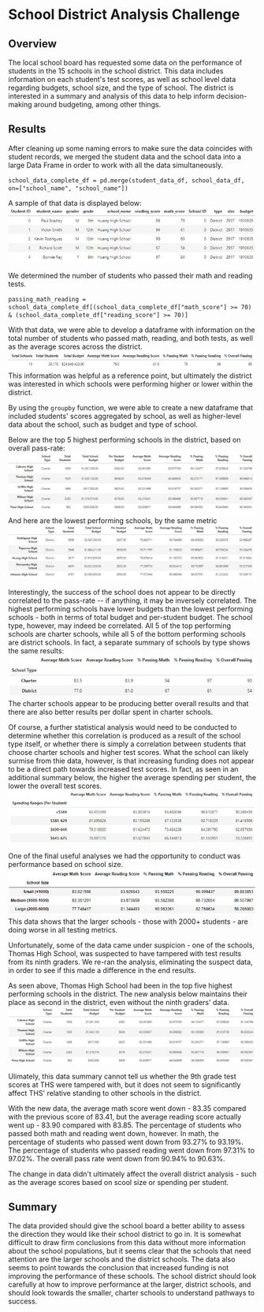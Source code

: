 # School District Analysis Challenge
## Overview

The local school board has requested some data on the performance of students in the 15 schools in the school district. This data includes information on each student's test scores, as well as school level data regarding budgets, school size, and the type of school. The district is interested in a summary and analysis of this data to help inform decision-making around budgeting, among other things. 

## Results 

After cleaning up some naming errors to make sure the data coincides with student records, we merged the student data and the school data into a large Data Frame in order to work with all the data simultaneously.

```
school_data_complete_df = pd.merge(student_data_df, school_data_df, on=["school_name", "school_name"])
```
A sample of that data is displayed below:
![image 1](https://github.com/sophiehearn/School_District_Analysis_Challenge/blob/main/Images/image%201.jpg?raw=true)

We determined the number of students who passed their math and reading tests. 

```
passing_math_reading = school_data_complete_df[(school_data_complete_df["math_score"] >= 70) & (school_data_complete_df["reading_score"] >= 70)]
```

With that data, we were able to develop a dataframe with information on the total number of students who passed math, reading, and both tests, as well as the average scores across the district. 
![Image 2](https://github.com/sophiehearn/School_District_Analysis_Challenge/blob/main/Images/Image%202.jpg?raw=true)
This information was helpful as a reference point, but ultimately the district was interested in which schools were performing higher or lower within the district. 

By using the `groupby` function, we were able to create a new dataframe that included students' scores aggregated by school, as well as higher-level data about the school, such as budget and type of school. 

Below are the top 5 highest performing schools in the district, based on overall pass-rate:
![image 3](https://github.com/sophiehearn/School_District_Analysis_Challenge/blob/main/Images/image%203.jpg?raw=true)
And here are the lowest performing schools, by the same metric
![image 4](https://github.com/sophiehearn/School_District_Analysis_Challenge/blob/main/Images/image%204.jpg?raw=true)

Interestingly, the success of the school does not appear to be directly correlated to the pass-rate -- if anything, it may be inversely correlated. The highest performing schools have lower budgets than the lowest performing schools - both in terms of total budget and per-student budget. 
The school type, however, may indeed be correlated. All 5 of the top performing schools are charter schools, while all 5 of the bottom performing schools are district schools. In fact, a separate summary of schools by type shows the same results: 
![image 8](https://github.com/sophiehearn/School_District_Analysis_Challenge/blob/main/Images/Screenshot%202022-03-01%20160035.jpg?raw=true)
The charter schools appear to be producing better overall results and that there are also better results per dollar spent in charter schools. 

Of course, a further statistical analysis would need to be conducted to determine whether this correlation is produced as a result of the school type itself, or whether there is simply a correlation between students that choose charter schools and higher test scores. What the school can likely surmise from thie data, however, is that increasing funding does not appear to be a direct path towards increased test scores. In fact, as seen in an additional summary below, the higher the average spending per student, the lower the overall test scores.
![image 5](https://github.com/sophiehearn/School_District_Analysis_Challenge/blob/main/Images/Image%205.jpg?raw=true)

One of the final useful analyses we had the opportunity to conduct was performance based on school size. 
![image 7](https://github.com/sophiehearn/School_District_Analysis_Challenge/blob/main/Images/image%207.jpg?raw=true)
This data shows that the larger schools - those with 2000+ students - are doing worse in all testing metrics.

Unfortunately, some of the data came under suspicion - one of the schools, Thomas High School, was suspected to have tampered with test results from its ninth graders. We re-ran the analysis, eliminating the suspect data, in order to see if this made a difference in the end results.

As seen above, Thomas High School had been in the top five highest performing schools in the district. The new analysis below maintains their place as second in the district, even without the ninth graders' data.
![image 6](https://github.com/sophiehearn/School_District_Analysis_Challenge/blob/main/Images/image%206.jpg?raw=true)

Ulimately, this data summary cannot tell us whether the 9th grade test scores at THS were tampered with, but it does not seem to significantly affect THS' relative standing to other schools in the district. 

With the new data, the average math score went down - 83.35 compared with the previous score of 83.41, but the average reading score actually went up - 83.90 compared with 83.85. The percentage of students who passed both math and reading went down, however. In math, the percentage of students who passed went down from 93.27% to 93.19%. The percentage of students who passed reading went down from 97.31% to 97.02%. The overall pass rate went down from 90.94% to 90.63%. 

The change in data didn't ultimately affect the overall district analysis - such as the average scores based on scool size or spending per student.

## Summary

The data provided should give the school board a better ability to assess the direction they would like their school district to go in. It is somewhat difficult to draw firm conclusions from this data without more information about the school populations, but it seems clear that the schools that need attention are the larger schools and the district schools. The data also seems to point towards the conclusion that increased funding is not improving the performance of these schools. The school district should look carefully at how to improve performance at the larger, district schools, and should look towards the smaller, charter schools to understand pathways to success.